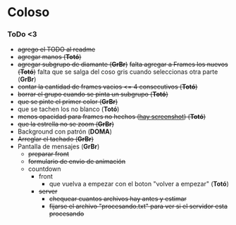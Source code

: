 # Coloso

### ToDo <3

- ~~agrego el TODO al readme~~
- ~~agregar manos (**Totó**)~~
- ~~agregar subgrupo de diamante (**GrBr**)~~ ~~falta agregar a Frames los nuevos (**Totó**)~~ falta que se salga del coso gris cuando seleccionas otra parte (**GrBr**)
- ~~contar la cantidad de frames vacios <= 4 consecutivos (**Totó**)~~
- ~~borrar el grupo cuando se pinta un subgrupo (**Totó**)~~
- ~~que se pinte el primer color (**GrBr**)~~
- que se tachen los no blanco (**Totó**)
- ~~menos opacidad para frames no hechos ([hay screenshot](image/screenshot_opacidad.png)) (**Totó**)~~
- ~~que la estrella no se zoom (**GrBr**)~~
- Background con patrón (**DOMA**)
- ~~Arreglar el tachado (**GrBr**)~~
- Pantalla de mensajes (**GrBr**)
    - ~~preparar front~~
    - ~~formulario de envio de animación~~
    - countdown
        - front
            - que vuelva a empezar con el boton "volver a empezar" (**Totó**)
        - ~~server~~
            - ~~chequear cuantos archivos hay antes y estimar~~
            - ~~fijarse el archivo "procesando.txt" para ver si el servidor esta procesando~~
